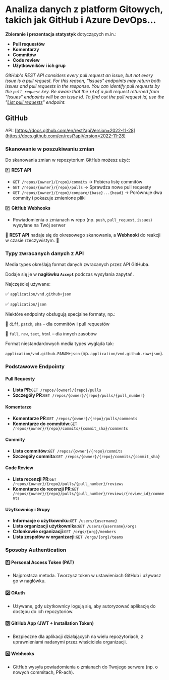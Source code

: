 # Analiza danych z platform Gitowych, takich jak **GitHub** i **Azure DevOps**…

**Zbieranie i prezentacja statystyk** dotyczących m.in.:
- **Pull requestów**
- **Komentarzy**
- **Commitów**
- **Code review**
- **Użytkowników i ich grup**

*GitHub's REST API considers every pull request an issue, but not every issue is a pull request. For this reason, "Issues" endpoints may return both issues and pull requests in the response. You can identify pull requests by the `pull_request` key. Be aware that the `id` of a pull request returned from "Issues" endpoints will be an issue id. To find out the pull request id, use the "[List pull requests](https://docs.github.com/rest/pulls/pulls#list-pull-requests)" endpoint.*

## GitHub

API: [https://docs.github.com/en/rest?apiVersion=2022-11-28](https://docs.github.com/en/rest?apiVersion=2022-11-28)

### Skanowanie w poszukiwaniu zmian

Do skanowania zmian w repozytorium GitHub możesz użyć:

1️⃣ **REST API**

- `GET /repos/{owner}/{repo}/commits` → Pobiera listę commitów
- `GET /repos/{owner}/{repo}/pulls` → Sprawdza nowe pull requesty
- `GET /repos/{owner}/{repo}/compare/{base}...{head}` → Porównuje dwa commity i pokazuje zmienione pliki

2️⃣ **GitHub Webhooks**

- Powiadomienia o zmianach w repo (np. `push`, `pull_request`, `issues`) wysyłane na Twój serwer

📌 **REST API** nadaje się do okresowego skanowania, a **Webhooki** do reakcji w czasie rzeczywistym. 🚀

### Typy zwracanych danych z API

Media types określają format danych zwracanych przez API GitHuba.

Dodaje się je w **nagłówku `Accept`** podczas wysyłania zapytań.

Najczęściej używane:

✅ `application/vnd.github+json`

✅ `application/json`

Niektóre endpointy obsługują specjalne formaty, np.:

🔹 `diff`, `patch`, `sha` – dla commitów i pull requestów

🔹 `full`, `raw`, `text`, `html` – dla innych zasobów

Format niestandardowych media types wygląda tak:

`application/vnd.github.PARAM+json` (np. `application/vnd.github.raw+json`).

### Podstawowe Endpointy

#### **Pull Requesty**
- **Lista PR**:`GET /repos/{owner}/{repo}/pulls`
- **Szczegóły PR**:`GET /repos/{owner}/{repo}/pulls/{pull_number}`

#### **Komentarze**
- **Komentarze PR**:`GET /repos/{owner}/{repo}/pulls/comments`
- **Komentarze do commitów**:`GET /repos/{owner}/{repo}/commits/{commit_sha}/comments`

#### **Commity**
- **Lista commitów**:`GET /repos/{owner}/{repo}/commits`
- **Szczegóły commita**:`GET /repos/{owner}/{repo}/commits/{commit_sha}`

#### **Code Review**
- **Lista recenzji PR**:`GET /repos/{owner}/{repo}/pulls/{pull_number}/reviews`
- **Komentarze do recenzji PR**:`GET /repos/{owner}/{repo}/pulls/{pull_number}/reviews/{review_id}/comments`

#### **Użytkownicy i Grupy**
- **Informacje o użytkowniku**:`GET /users/{username}`
- **Lista organizacji użytkownika**:`GET /users/{username}/orgs`
- **Członkowie organizacji**:`GET /orgs/{org}/members`
- **Lista zespołów w organizacji**:`GET /orgs/{org}/teams`

### Sposoby Authentication

#### **1️⃣ Personal Access Token (PAT)**
- Najprostsza metoda. Tworzysz token w ustawieniach GitHub i używasz go w nagłówku.

#### **2️⃣ OAuth**
- Używane, gdy użytkownicy logują się, aby autoryzować aplikację do dostępu do ich repozytoriów.

#### **3️⃣ GitHub App (JWT + Installation Token)**
- Bezpieczne dla aplikacji działających na wielu repozytoriach, z uprawnieniami nadanymi przez właściciela organizacji.

#### **4️⃣ Webhooks**
- GitHub wysyła powiadomienia o zmianach do Twojego serwera (np. o nowych commitach, PR-ach).
